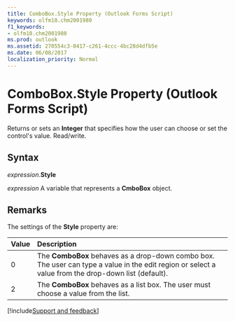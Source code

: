 ```yaml
---
title: ComboBox.Style Property (Outlook Forms Script)
keywords: olfm10.chm2001980
f1_keywords:
- olfm10.chm2001980
ms.prod: outlook
ms.assetid: 270554c3-0417-c261-4ccc-4bc28d4dfb5e
ms.date: 06/08/2017
localization_priority: Normal
---
```



# ComboBox.Style Property (Outlook Forms Script)

Returns or sets an  **Integer** that specifies how the user can choose or set the control's value. Read/write.


## Syntax

_expression_.**Style**

_expression_ A variable that represents a **CmboBox** object.


## Remarks

The settings of the  **Style** property are:



|Value|Description|
|:-----|:-----|
|0|The  **ComboBox** behaves as a drop-down combo box. The user can type a value in the edit region or select a value from the drop-down list (default).|
|2|The  **ComboBox** behaves as a list box. The user must choose a value from the list.|

[!include[Support and feedback](~/includes/feedback-boilerplate.md)]